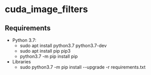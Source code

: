 # cuda_image_filters

## Requirements
* Python 3.7:
    * sudo apt install python3.7 python3.7-dev
    * sudo apt install pip pip3
    * python3.7 -m pip install pip
* Libraries
    * sudo python3.7 -m pip install --upgrade -r requirements.txt
